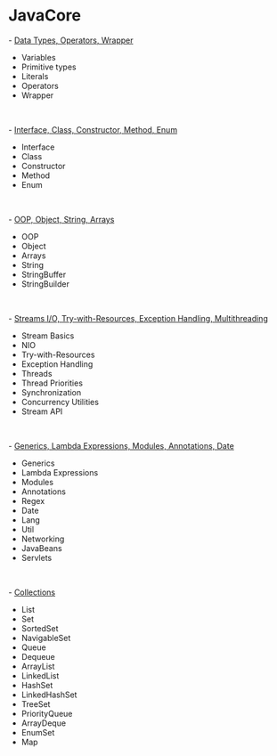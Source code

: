 # JavaCore

<p> - <a href="https://github.com/RatmirW/JavaCore/tree/main/Data%20Types%2C%20Operators%2C%20Wrappers">Data Types, Operators, Wrapper</a></p>
<ul>
  <li>Variables</li>
  <li>Primitive types</li>
  <li>Literals</li>
  <li>Operators</li>
  <li>Wrapper</li>
</ul>
<br/>
<p> - <a href="https://github.com/RatmirW/JavaCore/tree/main/Interface%2C%20Class%2C%20Constructor%2C%20Method%2C%20Enum">Interface, Class, Constructor, Method, Enum</a></p>
<ul>
  <li>Interface</li>
  <li>Class</li>
  <li>Constructor</li>
  <li>Method</li>
  <li>Enum</li>
</ul>
<br/>
<p> - <a href="https://github.com/RatmirW/JavaCore/tree/main/OOP%2C%20Object%2C%20String%2C%20Arrays">OOP, Object, String, Arrays</a></p>
<ul>
  <li>OOP</li>
  <li>Object</li>
  <li>Arrays</li>
  <li>String</li>
  <li>StringBuffer</li>
  <li>StringBuilder</li>
</ul>
<br/>
<p> - <a href="https://github.com/RatmirW/JavaCore/tree/main/Streams%20I:O%2C%20Try-with-Resources%2C%20Exception%20Handling%2C%20Multithreading">Streams I/O, Try-with-Resources, Exception Handling, Multithreading</a></p>
<ul>
  <li>Stream Basics</li>
  <li>NIO</li>
  <li>Try-with-Resources</li>
  <li>Exception Handling</li>
  <li>Threads</li>
  <li>Thread Priorities</li>
  <li>Synchronization</li>
  <li>Concurrency Utilities</li>
  <li>Stream API</li>
</ul>
<br/>
<p> - <a href="https://github.com/RatmirW/JavaCore/tree/main/Generics%2C%20Lamba%20Expressions%2C%20Modules%2C%20Annotations%2C%20Date">Generics, Lambda Expressions, Modules, Annotations, Date</a></p>
<ul>
  <li>Generics</li>
  <li>Lambda Expressions</li>
  <li>Modules</li>
  <li>Annotations</li>
  <li>Regex</li>
  <li>Date</li>
  <li>Lang</li>
  <li>Util</li>
  <li>Networking</li>
  <li>JavaBeans</li>
  <li>Servlets</li>
</ul>
<br/>
<p> - <a href="https://github.com/RatmirW/JavaCore/tree/main/Collections">Collections</a></p>
<ul>
  <li>List</li>
  <li>Set</li>
  <li>SortedSet</li>
  <li>NavigableSet</li>
  <li>Queue</li>
  <li>Dequeue</li>
  <li>ArrayList</li>
  <li>LinkedList</li>
  <li>HashSet</li>
  <li>LinkedHashSet</li>
  <li>TreeSet</li>
  <li>PriorityQueue</li>
  <li>ArrayDeque</li>
  <li>EnumSet</li>
  <li>Map</li>
</ul>
<!--<br/>
<p> - <a href="">GPU, Event Handling</a></p>
<ul>
  <li>Event Handling</li>
  <li>AWT</li>
  <li>Swing</li>
  <li>JavaFX</li>
</ul>-->
